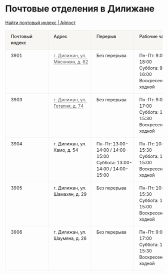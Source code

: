 # Почтовые отделения в Дилижане

[Найти почтовый индекс | Айпост](https://www.haypost.am/ru/find-index)

<table><tbody><tr class="notion-table-row"><td style="background: rgb(247, 246, 243); font-weight: 500; border: 1px solid rgb(233, 233, 231); position: relative; vertical-align: top; min-width: 120px; max-width: 240px; min-height: 32px;"><div class="notion-table-cell"><div class="notion-table-cell-text" spellcheck="false" placeholder=" " data-content-editable-leaf="true" style="max-width: 100%; width: 100%; white-space: pre-wrap; word-break: break-word; caret-color: transparent; padding: 7px 9px; background-color: transparent; font-size: 14px; line-height: 20px;" contenteditable="false">Почтовый индекс</div></div></td><td style="background: rgb(247, 246, 243); font-weight: 500; border: 1px solid rgb(233, 233, 231); position: relative; vertical-align: top; min-width: 120px; max-width: 240px; min-height: 32px;"><div class="notion-table-cell"><div class="notion-table-cell-text" spellcheck="false" placeholder=" " data-content-editable-leaf="true" style="max-width: 100%; width: 100%; white-space: pre-wrap; word-break: break-word; caret-color: transparent; padding: 7px 9px; background-color: transparent; font-size: 14px; line-height: 20px;" contenteditable="false">Адрес</div></div></td><td style="background: rgb(247, 246, 243); font-weight: 500; border: 1px solid rgb(233, 233, 231); position: relative; vertical-align: top; min-width: 120px; max-width: 240px; min-height: 32px;"><div class="notion-table-cell"><div class="notion-table-cell-text" spellcheck="false" placeholder=" " data-content-editable-leaf="true" style="max-width: 100%; width: 100%; white-space: pre-wrap; word-break: break-word; caret-color: transparent; padding: 7px 9px; background-color: transparent; font-size: 14px; line-height: 20px;" contenteditable="false">Перерыв</div></div></td><td style="background: rgb(247, 246, 243); font-weight: 500; border: 1px solid rgb(233, 233, 231); position: relative; vertical-align: top; min-width: 120px; max-width: 240px; min-height: 32px;"><div class="notion-table-cell"><div class="notion-table-cell-text" spellcheck="false" placeholder=" " data-content-editable-leaf="true" style="max-width: 100%; width: 100%; white-space: pre-wrap; word-break: break-word; caret-color: transparent; padding: 7px 9px; background-color: transparent; font-size: 14px; line-height: 20px;" contenteditable="false">Рабочие часы</div></div></td></tr><tr class="notion-table-row"><td style="color: inherit; fill: inherit; border: 1px solid rgb(233, 233, 231); position: relative; vertical-align: top; min-width: 120px; max-width: 240px; min-height: 32px;"><div class="notion-table-cell"><div class="notion-table-cell-text" spellcheck="false" placeholder=" " data-content-editable-leaf="true" style="max-width: 100%; width: 100%; white-space: pre-wrap; word-break: break-word; caret-color: transparent; padding: 7px 9px; background-color: transparent; font-size: 14px; line-height: 20px;" contenteditable="false">3901</div></div></td><td style="color: inherit; fill: inherit; border: 1px solid rgb(233, 233, 231); position: relative; vertical-align: top; min-width: 120px; max-width: 240px; min-height: 32px;"><div class="notion-table-cell"><div class="notion-table-cell-text" spellcheck="false" placeholder=" " data-content-editable-leaf="true" style="max-width: 100%; width: 100%; white-space: pre-wrap; word-break: break-word; caret-color: transparent; padding: 7px 9px; background-color: transparent; font-size: 14px; line-height: 20px;" contenteditable="false"><a href="https://goo.gl/maps/B4tEtUKqxkuMxMMr6" style="cursor:pointer;color:inherit;word-wrap:break-word;text-decoration:inherit" class="notion-link-token notion-enable-hover" target="_blank" rel="noopener noreferrer" data-token-index="0"><span style="border-bottom:0.05em solid;border-color:rgba(55,53,47,0.4);opacity:0.7" class="link-annotation-0036df5d-a8b7-4e4c-91c2-227ee7029c8a-2103440707">г. Дилижан, ул. Мясникян, д. 62</span></a></div></div></td><td style="color: inherit; fill: inherit; border: 1px solid rgb(233, 233, 231); position: relative; vertical-align: top; min-width: 120px; max-width: 240px; min-height: 32px;"><div class="notion-table-cell"><div class="notion-table-cell-text" spellcheck="false" placeholder=" " data-content-editable-leaf="true" style="max-width: 100%; width: 100%; white-space: pre-wrap; word-break: break-word; caret-color: transparent; padding: 7px 9px; background-color: transparent; font-size: 14px; line-height: 20px;" contenteditable="false">Без перерыва</div></div></td><td style="color: inherit; fill: inherit; border: 1px solid rgb(233, 233, 231); position: relative; vertical-align: top; min-width: 120px; max-width: 240px; min-height: 32px;"><div class="notion-table-cell"><div class="notion-table-cell-text" spellcheck="false" placeholder=" " data-content-editable-leaf="true" style="max-width: 100%; width: 100%; white-space: pre-wrap; word-break: break-word; caret-color: transparent; padding: 7px 9px; background-color: transparent; font-size: 14px; line-height: 20px;" contenteditable="false">Пн-Пт:&nbsp;9:00-18:00
Суббота:&nbsp;9:00-16:00
Воскресенье:&nbsp;Выходной</div></div></td></tr><tr class="notion-table-row"><td style="color: inherit; fill: inherit; border: 1px solid rgb(233, 233, 231); position: relative; vertical-align: top; min-width: 120px; max-width: 240px; min-height: 32px;"><div class="notion-table-cell"><div class="notion-table-cell-text" spellcheck="false" placeholder=" " data-content-editable-leaf="true" style="max-width: 100%; width: 100%; white-space: pre-wrap; word-break: break-word; caret-color: transparent; padding: 7px 9px; background-color: transparent; font-size: 14px; line-height: 20px;" contenteditable="false">3903</div></div></td><td style="color: inherit; fill: inherit; border: 1px solid rgb(233, 233, 231); position: relative; vertical-align: top; min-width: 120px; max-width: 240px; min-height: 32px;"><div class="notion-table-cell"><div class="notion-table-cell-text" spellcheck="false" placeholder=" " data-content-editable-leaf="true" style="max-width: 100%; width: 100%; white-space: pre-wrap; word-break: break-word; caret-color: transparent; padding: 7px 9px; background-color: transparent; font-size: 14px; line-height: 20px;" contenteditable="false"><a href="https://goo.gl/maps/CwrBy2ygugWz9kc99" style="cursor:pointer;color:inherit;word-wrap:break-word;text-decoration:inherit" class="notion-link-token notion-enable-hover" target="_blank" rel="noopener noreferrer" data-token-index="0"><span style="border-bottom:0.05em solid;border-color:rgba(55,53,47,0.4);opacity:0.7" class="link-annotation-b7215c53-85ae-48a9-a58f-3e5c2e223780-158937901">г. Дилижан, ул. Гетапня, д. 74</span></a></div></div></td><td style="color: inherit; fill: inherit; border: 1px solid rgb(233, 233, 231); position: relative; vertical-align: top; min-width: 120px; max-width: 240px; min-height: 32px;"><div class="notion-table-cell"><div class="notion-table-cell-text" spellcheck="false" placeholder=" " data-content-editable-leaf="true" style="max-width: 100%; width: 100%; white-space: pre-wrap; word-break: break-word; caret-color: transparent; padding: 7px 9px; background-color: transparent; font-size: 14px; line-height: 20px;" contenteditable="false">Без перерыва</div></div></td><td style="color: inherit; fill: inherit; border: 1px solid rgb(233, 233, 231); position: relative; vertical-align: top; min-width: 120px; max-width: 240px; min-height: 32px;"><div class="notion-table-cell"><div class="notion-table-cell-text" spellcheck="false" placeholder=" " data-content-editable-leaf="true" style="max-width: 100%; width: 100%; white-space: pre-wrap; word-break: break-word; caret-color: transparent; padding: 7px 9px; background-color: transparent; font-size: 14px; line-height: 20px;" contenteditable="false">Пн-Пт:&nbsp;9:00-17:00
Суббота:&nbsp;10:00-15:30
Воскресенье:&nbsp;Выходной</div></div></td></tr><tr class="notion-table-row"><td style="color: inherit; fill: inherit; border: 1px solid rgb(233, 233, 231); position: relative; vertical-align: top; min-width: 120px; max-width: 240px; min-height: 32px;"><div class="notion-table-cell"><div class="notion-table-cell-text" spellcheck="false" placeholder=" " data-content-editable-leaf="true" style="max-width: 100%; width: 100%; white-space: pre-wrap; word-break: break-word; caret-color: transparent; padding: 7px 9px; background-color: transparent; font-size: 14px; line-height: 20px;" contenteditable="false">3904</div></div></td><td style="color: inherit; fill: inherit; border: 1px solid rgb(233, 233, 231); position: relative; vertical-align: top; min-width: 120px; max-width: 240px; min-height: 32px;"><div class="notion-table-cell"><div class="notion-table-cell-text" spellcheck="false" placeholder=" " data-content-editable-leaf="true" style="max-width: 100%; width: 100%; white-space: pre-wrap; word-break: break-word; caret-color: transparent; padding: 7px 9px; background-color: transparent; font-size: 14px; line-height: 20px;" contenteditable="false">г. Дилижан, ул. Камо, д. 54</div></div></td><td style="color: inherit; fill: inherit; border: 1px solid rgb(233, 233, 231); position: relative; vertical-align: top; min-width: 120px; max-width: 240px; min-height: 32px;"><div class="notion-table-cell"><div class="notion-table-cell-text" spellcheck="false" placeholder=" " data-content-editable-leaf="true" style="max-width: 100%; width: 100%; white-space: pre-wrap; word-break: break-word; caret-color: transparent; padding: 7px 9px; background-color: transparent; font-size: 14px; line-height: 20px;" contenteditable="false">Пн-Пт:&nbsp;13:00-14:00&nbsp;/&nbsp;14:00-15:00
Суббота:&nbsp;13:00-14:00&nbsp;/&nbsp;14:00-15:00</div></div></td><td style="color: inherit; fill: inherit; border: 1px solid rgb(233, 233, 231); position: relative; vertical-align: top; min-width: 120px; max-width: 240px; min-height: 32px;"><div class="notion-table-cell"><div class="notion-table-cell-text" spellcheck="false" placeholder=" " data-content-editable-leaf="true" style="max-width: 100%; width: 100%; white-space: pre-wrap; word-break: break-word; caret-color: transparent; padding: 7px 9px; background-color: transparent; font-size: 14px; line-height: 20px;" contenteditable="false">Пн-Пт:&nbsp;10:00-15:30
Суббота:&nbsp;10:00-15:00
Воскресенье:&nbsp;Выходной</div></div></td></tr><tr class="notion-table-row"><td style="color: inherit; fill: inherit; border: 1px solid rgb(233, 233, 231); position: relative; vertical-align: top; min-width: 120px; max-width: 240px; min-height: 32px;"><div class="notion-table-cell"><div class="notion-table-cell-text" spellcheck="false" placeholder=" " data-content-editable-leaf="true" style="max-width: 100%; width: 100%; white-space: pre-wrap; word-break: break-word; caret-color: transparent; padding: 7px 9px; background-color: transparent; font-size: 14px; line-height: 20px;" contenteditable="false">3905</div></div></td><td style="color: inherit; fill: inherit; border: 1px solid rgb(233, 233, 231); position: relative; vertical-align: top; min-width: 120px; max-width: 240px; min-height: 32px;"><div class="notion-table-cell"><div class="notion-table-cell-text" spellcheck="false" placeholder=" " data-content-editable-leaf="true" style="max-width: 100%; width: 100%; white-space: pre-wrap; word-break: break-word; caret-color: transparent; padding: 7px 9px; background-color: transparent; font-size: 14px; line-height: 20px;" contenteditable="false">г. Дилижан, ул. Шамахян, д. 29</div></div></td><td style="color: inherit; fill: inherit; border: 1px solid rgb(233, 233, 231); position: relative; vertical-align: top; min-width: 120px; max-width: 240px; min-height: 32px;"><div class="notion-table-cell"><div class="notion-table-cell-text" spellcheck="false" placeholder=" " data-content-editable-leaf="true" style="max-width: 100%; width: 100%; white-space: pre-wrap; word-break: break-word; caret-color: transparent; padding: 7px 9px; background-color: transparent; font-size: 14px; line-height: 20px;" contenteditable="false">Без перерыва</div></div></td><td style="color: inherit; fill: inherit; border: 1px solid rgb(233, 233, 231); position: relative; vertical-align: top; min-width: 120px; max-width: 240px; min-height: 32px;"><div class="notion-table-cell"><div class="notion-table-cell-text" spellcheck="false" placeholder=" " data-content-editable-leaf="true" style="max-width: 100%; width: 100%; white-space: pre-wrap; word-break: break-word; caret-color: transparent; padding: 7px 9px; background-color: transparent; font-size: 14px; line-height: 20px;" contenteditable="false">Пн-Пт:&nbsp;10:00-15:30
Суббота:&nbsp;10:00-15:00
Воскресенье:&nbsp;Выходной</div></div></td></tr><tr class="notion-table-row"><td style="color: inherit; fill: inherit; border: 1px solid rgb(233, 233, 231); position: relative; vertical-align: top; min-width: 120px; max-width: 240px; min-height: 32px;"><div class="notion-table-cell"><div class="notion-table-cell-text" spellcheck="false" placeholder=" " data-content-editable-leaf="true" style="max-width: 100%; width: 100%; white-space: pre-wrap; word-break: break-word; caret-color: transparent; padding: 7px 9px; background-color: transparent; font-size: 14px; line-height: 20px;" contenteditable="false">3906</div></div></td><td style="color: inherit; fill: inherit; border: 1px solid rgb(233, 233, 231); position: relative; vertical-align: top; min-width: 120px; max-width: 240px; min-height: 32px;"><div class="notion-table-cell"><div class="notion-table-cell-text" spellcheck="false" placeholder=" " data-content-editable-leaf="true" style="max-width: 100%; width: 100%; white-space: pre-wrap; word-break: break-word; caret-color: transparent; padding: 7px 9px; background-color: transparent; font-size: 14px; line-height: 20px;" contenteditable="false">г. Дилижан, ул. Шаумяна, д. 26</div></div></td><td style="color: inherit; fill: inherit; border: 1px solid rgb(233, 233, 231); position: relative; vertical-align: top; min-width: 120px; max-width: 240px; min-height: 32px;"><div class="notion-table-cell"><div class="notion-table-cell-text" spellcheck="false" placeholder=" " data-content-editable-leaf="true" style="max-width: 100%; width: 100%; white-space: pre-wrap; word-break: break-word; caret-color: transparent; padding: 7px 9px; background-color: transparent; font-size: 14px; line-height: 20px;" contenteditable="false">Без перерыва</div></div></td><td style="color: inherit; fill: inherit; border: 1px solid rgb(233, 233, 231); position: relative; vertical-align: top; min-width: 120px; max-width: 240px; min-height: 32px;"><div class="notion-table-cell"><div class="notion-table-cell-text" spellcheck="false" placeholder=" " data-content-editable-leaf="true" style="max-width: 100%; width: 100%; white-space: pre-wrap; word-break: break-word; caret-color: transparent; padding: 7px 9px; background-color: transparent; font-size: 14px; line-height: 20px;" contenteditable="false">Пн-Пт:&nbsp;9:00-17:00
Суббота:&nbsp;10:00-15:30
Воскресенье:&nbsp;Выходной</div></div></td></tr></tbody></table>